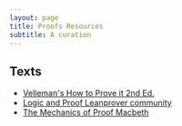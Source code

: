 ```yaml
---
layout: page
title: Proofs Resources
subtitle: A curation
---
```


## Texts

- [Velleman's How to Prove it 2nd Ed.](https://users.metu.edu.tr/serge/courses/111-2011/textbook-math111.pdf)
- [Logic and Proof Leanprover community](https://leanprover-community.github.io/logic_and_proof/introduction.html)
- [The Mechanics of Proof Macbeth](https://hrmacbeth.github.io/math2001/01_Proofs_by_Calculation.html)
